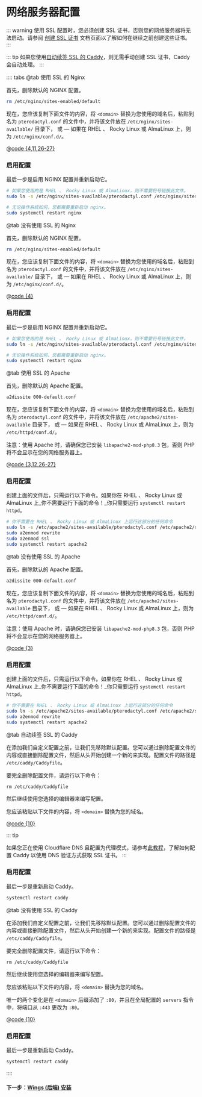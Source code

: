 # 网络服务器配置

::: warning
使用 SSL 配置时，您必须创建 SSL 证书，否则您的网络服务器将无法启动。请参阅 [创建 SSL 证书](/tutorials/creating_ssl_certificates.html) 文档页面以了解如何在继续之前创建这些证书。
:::

::: tip
如果您使用[自动续签 SSL 的 Caddy](#caddy-with-automatic-ssl)，则无需手动创建 SSL 证书，Caddy 会自动处理。
:::

:::: tabs
@tab 使用 SSL 的 Nginx

首先，删除默认的 NGINX 配置。

``` bash
rm /etc/nginx/sites-enabled/default
```

现在，您应该复制下面文件的内容，将 `<domain>` 替换为您使用的域名后，粘贴到名为 `pterodactyl.conf` 的文件中，并将该文件放在 `/etc/nginx/sites-available/` 目录下， 或 &mdash; 如果在 RHEL 、 Rocky Linux 或 AlmaLinux 上，则为 `/etc/nginx/conf.d/`。

@[code {4,11,26-27}](../../.snippets/webservers/nginx-php8.3.conf)

### 启用配置

最后一步是启用 NGINX 配置并重新启动它。

```bash
# 如果您使用的是 RHEL 、 Rocky Linux 或 AlmaLinux，则不需要符号链接此文件。
sudo ln -s /etc/nginx/sites-available/pterodactyl.conf /etc/nginx/sites-enabled/pterodactyl.conf

# 无论操作系统如何，您都需要重新启动 nginx。
sudo systemctl restart nginx
```

@tab 没有使用 SSL 的 Nginx

首先，删除默认的 NGINX 配置。

``` bash
rm /etc/nginx/sites-enabled/default
```

现在，您应该复制下面文件的内容，将 `<domain>` 替换为您使用的域名后，粘贴到名为 `pterodactyl.conf` 的文件中，并将该文件放在 `/etc/nginx/sites-available/` 目录下， 或 &mdash; 如果在 RHEL 、 Rocky Linux 或 AlmaLinux 上，则为 `/etc/nginx/conf.d/`。

@[code {4}](../../.snippets/webservers/nginx-php8.3-nossl.conf)

### 启用配置

最后一步是启用 NGINX 配置并重新启动它。

```bash
# 如果您使用的是 RHEL 、 Rocky Linux 或 AlmaLinux，则不需要符号链接此文件。
sudo ln -s /etc/nginx/sites-available/pterodactyl.conf /etc/nginx/sites-enabled/pterodactyl.conf

# 无论操作系统如何，您都需要重新启动 nginx。
sudo systemctl restart nginx
```

@tab 使用 SSL 的 Apache

首先，删除默认的 Apache 配置。

``` bash
a2dissite 000-default.conf
```

现在，您应该复制下面文件的内容，将 `<domain>` 替换为您使用的域名后，粘贴到名为 `pterodactyl.conf` 的文件中，并将该文件放在 `/etc/apache2/sites-available` 目录下， 或 &mdash; 如果在 RHEL 、 Rocky Linux 或 AlmaLinux 上，则为 `/etc/httpd/conf.d/`。

注意：使用 Apache 时，请确保您已安装 `libapache2-mod-php8.3` 包，否则 PHP 将不会显示在您的网络服务器上。

@[code {3,12,26-27}](../../.snippets/webservers/apache.conf)

### 启用配置

创建上面的文件后，只需运行以下命令。如果你在 RHEL 、 Rocky Linux 或 AlmaLinux 上_你不需要运行下面的命令！_你只需要运行 `systemctl restart httpd`。

```bash
# 你不需要在 RHEL 、 Rocky Linux 或 AlmaLinux 上运行这部分的任何命令
sudo ln -s /etc/apache2/sites-available/pterodactyl.conf /etc/apache2/sites-enabled/pterodactyl.conf
sudo a2enmod rewrite
sudo a2enmod ssl
sudo systemctl restart apache2
```

@tab 没有使用 SSL 的 Apache

首先，删除默认的 Apache 配置。

``` bash
a2dissite 000-default.conf
```

现在，您应该复制下面文件的内容，将 `<domain>` 替换为您使用的域名后，粘贴到名为 `pterodactyl.conf` 的文件中，并将该文件放在 `/etc/apache2/sites-available` 目录下， 或 &mdash; 如果在 RHEL 、 Rocky Linux 或 AlmaLinux 上，则为 `/etc/httpd/conf.d/`。

注意：使用 Apache 时，请确保您已安装 `libapache2-mod-php8.3` 包，否则 PHP 将不会显示在您的网络服务器上。

@[code {3}](../../.snippets/webservers/apache-nossl.conf)

### 启用配置

创建上面的文件后，只需运行以下命令。如果你在 RHEL 、 Rocky Linux 或 AlmaLinux 上_你不需要运行下面的命令！_你只需要运行 `systemctl restart httpd`。

```bash
# 你不需要在 RHEL 、 Rocky Linux 或 AlmaLinux 上运行这部分的任何命令
sudo ln -s /etc/apache2/sites-available/pterodactyl.conf /etc/apache2/sites-enabled/pterodactyl.conf
sudo a2enmod rewrite
sudo systemctl restart apache2
```

@tab 自动续签 SSL 的 Caddy

在添加我们自定义配置之前，让我们先移除默认配置。您可以通过删除配置文件的内容或直接删除配置文件，然后从头开始创建一个新的来实现。配置文件的路径是 `/etc/caddy/Caddyfile`。

要完全删除配置文件，请运行以下命令：

```shell
rm /etc/caddy/Caddyfile
```

然后继续使用您选择的编辑器来编写配置。

您应该粘贴以下文件的内容，将 `<domain>` 替换为您的域名。

@[code {10}](../../.snippets/webservers/Caddyfile)

::: tip

如果您正在使用 Cloudflare DNS 且配置为代理模式，请参考[此教程](/tutorials/creating_ssl_certificates.html#method-3:-caddy-(using-cloudflare-api))，了解如何配置 Caddy 以使用 DNS 验证方式获取 SSL 证书。
:::

### 启用配置

最后一步是重新启动 Caddy。

```bash
systemctl restart caddy
```

@tab 没有使用 SSL 的 Caddy

在添加我们自定义配置之前，让我们先移除默认配置。您可以通过删除配置文件的内容或直接删除配置文件，然后从头开始创建一个新的来实现。配置文件的路径是 `/etc/caddy/Caddyfile`。

要完全删除配置文件，请运行以下命令：

```shell
rm /etc/caddy/Caddyfile
```

然后继续使用您选择的编辑器来编写配置。

您应该粘贴以下文件的内容，将 `<domain>` 替换为您的域名。

唯一的两个变化是在 `<domain>` 后缀添加了 `:80`，并且在全局配置的 `servers` 指令中，将端口从 `:443` 更改为 `:80`。

@[code {10}](../../.snippets/webservers/Caddyfile-nossl)

### 启用配置

最后一步是重新启动 Caddy。

```bash
systemctl restart caddy
```

::::

#### 下一步：[Wings (后端) 安装](../../wings/1.0/installing.md)
